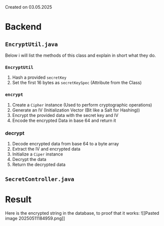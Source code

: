 Created on 03.05.2025
# Backend
## `EncryptUtil.java`
Below i will list the methods of this class and explain in short what they do.
### `EncryptUtil`
1. Hash a provided `secretKey`
2. Set the first 16 bytes as `secretKeySpec` (Attribute from the Class)
### `encrypt`
1. Create a `Cipher` instance (Used to perform cryptographic operations)
2. Generate an IV (Initialization Vector (Bit like a Salt for Hashing))
3. Encrypt the provided data with the secret key and IV
4. Encode the encrypted Data in base 64 and return it
### decrypt
1. Decode encrypted data from base 64 to a byte array
2. Extract the IV and encrypted data
3. Initialize a `Ciper` instance
4. Decrypt the data
5. Return the decrypted data
## `SecretController.java`

# Result
Here is the encrypted string in the database, to proof that it works:
![[Pasted image 20250511184959.png]]
